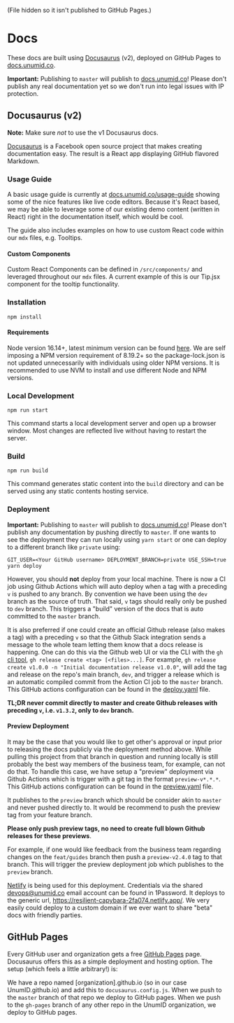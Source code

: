 (File hidden so it isn't published to GitHub Pages.)

# Docs

These docs are built using [Docusaurus](https://v2.docusaurus.io/docs/) (v2), deployed on GitHub Pages to [docs.unumid.co](https://docs.unumid.co/).

**Important:** Publishing to `master` will publish to [docs.unumid.co](https://docs.unumid.co/)! Please don't publish any real documentation yet so we don't run into legal issues with IP protection.

## Docusaurus (v2)

**Note:** Make sure _not_ to use the v1 Docusaurus docs.

[Docusaurus](https://v2.docusaurus.io/docs/) is a Facebook open source project that makes creating documentation easy. The result is a React app displaying GitHub flavored Markdown. 

### Usage Guide
A basic usage guide is currently at [docs.unumid.co/usage-guide](https://docs.unumid.co/usage-guide) showing some of the nice features like live code editors. Because it's React based, we may be able to leverage some of our existing demo content (written in React) right in the documentation itself, which would be cool. 

The guide also includes examples on how to use custom React code within our `mdx` files, e.g. Tooltips.

#### Custom Components
Custom React Components can be defined in `/src/components/` and leveraged throughout our `mdx` files. A current example of this is our Tip.jsx component for the tooltip functionality.

### Installation
```console
npm install
```

#### Requirements
Node version 16.14+, latest minimum version can be found [here](https://docusaurus.io/docs/installation#requirements). We are self imposing a NPM version requirement of 8.19.2+ so the package-lock.json is not updated unnecessarily with individuals using older NPM versions. It is recommended to use NVM to install and use different Node and NPM versions. 

### Local Development

```console
npm run start
```

This command starts a local development server and open up a browser window. Most changes are reflected live without having to restart the server.

### Build

```console
npm run build
```

This command generates static content into the `build` directory and can be served using any static contents hosting service.

### Deployment

**Important:** Publishing to `master` will publish to [docs.unumid.co](https://docs.unumid.co/)! Please don't publish any documentation by pushing directly to `master`. If one wants to see the deployment they can run locally using `yarn start` or one can deploy to a different branch like `private` using:

```console
GIT_USER=<Your GitHub username> DEPLOYMENT_BRANCH=private USE_SSH=true yarn deploy
```

However, you should **not** deploy from your local machine. There is now a CI job using Github Actions which will auto deploy when a tag with a preceding `v` is pushed to any branch. By convention we have been using the `dev` branch as the source of truth. That said, `v` tags should really only be pushed to `dev` branch. This triggers a "build" version of the docs that is auto committed to the `master` branch.

It is also preferred if one could create an official Github release (also makes a tag) with a preceding `v` so that the Github Slack integration sends a message to the whole team letting them know that a docs release is happening. One can do this via the Github web UI or via the CLI with the `gh` [cli tool](https://cli.github.com/manual/gh_release_create), `gh release create <tag> [<files>...]`. For example, `gh release create v1.0.0 -n "Initial documentation release v1.0.0"`, will add the tag and release on the repo's main branch, `dev`, and trigger a release which is an automatic compiled commit from the Action CI job to the `master` branch. This GitHub actions configuration can be found in the [deploy.yaml](.github/workflows/deploy.yaml) file. 

**TL;DR never commit directly to master and create Github releases with preceding `v`, i.e. `v1.3.2`, only to `dev` branch.**

#### Preview Deployment
It may be the case that you would like to get other's approval or input prior to releasing the docs publicly via the deployment method above. While pulling this project from that branch in question and running locally is still probably the best way members of the business team, for example, can not do that. To handle this case, we have setup a "preview" deployment via Github Actions which is trigger with a git tag in the format `preview-v*.*.*`. This GitHub actions configuration can be found in the [preview.yaml](.github/workflows/preview.yaml) file. 

It publishes to the `preview` branch which should be consider akin to `master` and never pushed directly to. It would be recommend to push the preview tag from your feature branch. 

**Please only push preview tags, no need to create full blown Github releases for these previews**.

For example, if one would like feedback from the business team regarding changes on the `feat/guides` branch then push a `preview-v2.4.0` tag to that branch. This will trigger the preview deployment job which publishes to the `preview` branch. 

[Netlify](https://app.netlify.com/sites/resilient-capybara-2fa074/settings/general) is being used for this deployment. Credentials via the shared devops@unumid.co email account can be found in 1Password. It deploys to the generic url, https://resilient-capybara-2fa074.netlify.app/. We very easily could deploy to a custom domain if we ever want to share "beta" docs with friendly parties.

## GitHub Pages

Every GitHub user and organization gets a free [GitHub Pages](https://pages.github.com/) page. Docusaurus offers this as a simple deployment and hosting option. The setup (which feels a little arbitrary!) is:

We have a repo named [organization].github.io (so in our case UnumID.github.io) and add this to `docusaurus.config.js`.
When we push to the `master` branch of that repo we deploy to GitHub pages.
When we push to the `gh-pages` branch of any other repo in the UnumID organization, we deploy to GitHub pages.
